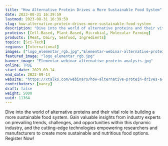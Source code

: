 ```yaml
---
title: "How Alternative Protein Drives a More Sustainable Food System"
date: 2023-08-31 16:39:59
lastmod: 2023-08-31 16:39:59
slug: how-alternative-protein-drives-more-sustainable-food-system
description: "Dive into the world of alternative proteins and their vital role in building a more sustainable food system. Gain valuable insights from industry experts on prevailing trends, challenges, and opportunities within this dynamic industry, and the cutting-edge technologies empowering researchers and manufacturers to create more sustainable and nutritious food options. Register Now!"
proteins: [Cell-Based, Plant-Based, Microbial, Molecular Farming]
products: [Meat, Dairy, Seafood, Ingredients]
topics: [Sci-Tech]
regions: [International]
images: ["logo_elementar_rgb.jpg","Elementar-webinar-alternative-protein-analysis.jpg"]
featured_image: "logo_elementar_rgb.jpg"
banner_image: "Elementar-webinar-alternative-protein-analysis.jpg"
online: TRUE
start_date: 2023-09-14
end_date: 2023-09-14
website: "https://xtalks.com/webinars/how-alternative-protein-drives-a-more-sustainable-food-system/"
contributors: [nancy]
draft: false
weight: 5000
uuid: 11364
---
```

Dive into the world of alternative proteins and their vital role in
building a more sustainable food system. Gain valuable insights from
industry experts on prevailing trends, challenges, and opportunities
within this dynamic industry, and the cutting-edge technologies
empowering researchers and manufacturers to create more sustainable and
nutritious food options. Register Now!
